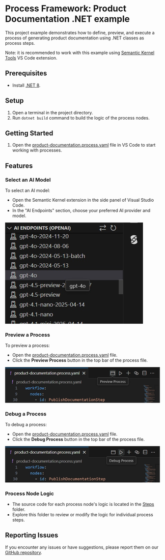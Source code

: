 # Process Framework: Product Documentation .NET example

This project example demonstrates how to define, preview, and execute a process of generating product documentation using .NET classes as process steps.

Note: it is recommended to work with this example using [Semantic Kernel Tools](https://marketplace.visualstudio.com/items?itemName=ms-semantic-kernel.semantic-kernel) VS Code extension.

## Prerequisites

- Install [.NET 8](https://dotnet.microsoft.com/download/dotnet/8.0).

## Setup

1. Open a terminal in the project directory.
2. Run `dotnet build` command to build the logic of the process nodes.

## Getting Started

1. Open the [product-documentation.process.yaml](./product-documentation.process.yaml) file in VS Code to start working with processes.

## Features

### Select an AI Model

To select an AI model:
- Open the Semantic Kernel extension in the side panel of Visual Studio Code.
- In the "AI Endpoints" section, choose your preferred AI provider and model.

![Select AI Model](images/select-model.jpeg)

### Preview a Process

To preview a process:
- Open the [product-documentation.process.yaml](./product-documentation.process.yaml) file.
- Click the **Preview Process** button in the top bar of the process file.

![Preview Process](images/preview-process.jpeg)

### Debug a Process

To debug a process:
- Open the [product-documentation.process.yaml](./product-documentation.process.yaml) file.
- Click the **Debug Process** button in the top bar of the process file.

![Debug Process](images/debug-process.jpeg)

### Process Node Logic

- The source code for each process node's logic is located in the [Steps](./Steps/) folder.
- Explore this folder to review or modify the logic for individual process steps.

## Reporting Issues

If you encounter any issues or have suggestions, please report them on our [GitHub repository](https://github.com/microsoft/semantic-kernel).
